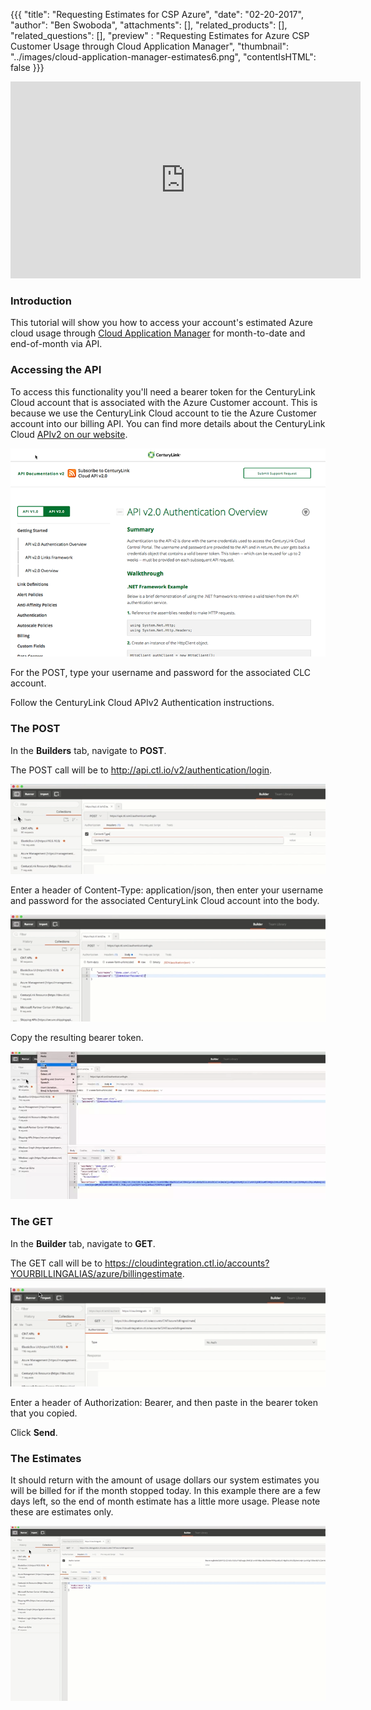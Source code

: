 {{{
  "title": "Requesting Estimates for CSP Azure",
  "date": "02-20-2017",
  "author": "Ben Swoboda",
  "attachments": [],
  "related_products": [],
  "related_questions": [],
  "preview" : "Requesting Estimates for Azure CSP Customer Usage through Cloud Application Manager",
  "thumbnail": "../images/cloud-application-manager-estimates6.png",
  "contentIsHTML": false
}}}

<iframe width="560" height="315" src="https://player.vimeo.com/video/204245303" frameborder="0" allowfullscreen></iframe>

### Introduction

This tutorial will show you how to access your account's estimated Azure cloud usage through [Cloud Application Manager](https://www.ctl.io/cloud-application-manager) for month-to-date and end-of-month via API.

### Accessing the API

To access this functionality you'll need a bearer token for the CenturyLink Cloud account that is associated with the Azure Customer account. This is because we use the CenturyLink Cloud account to tie the Azure Customer account into our billing API. You can find more details about the CenturyLink Cloud [APIv2 on our website](https://www.ctl.io/api-docs/v2/#billing).

![CenturyLink Cloud APIs](../images/cloud-application-manager-estimates1.png)

For the POST, type your username and password for the associated CLC account.

Follow the CenturyLink Cloud APIv2 Authentication instructions.

### The POST

In the **Builders** tab, navigate to **POST**.

The POST call will be to http://api.ctl.io/v2/authentication/login.

![CenturyLink Cloud APIs](../images/cloud-application-manager-estimates2.png)

Enter a header of Content-Type: application/json, then enter your username and password for the associated CenturyLink Cloud account into the body.

![Enter Username and Password](../images/cloud-application-manager-estimates4.png)

Copy the resulting bearer token.

![Copy the Bearer Token](../images/cloud-application-manager-estimates3.png)

### The GET

In the **Builder** tab, navigate to **GET**.

The GET call will be to https://cloudintegration.ctl.io/accounts?YOURBILLINGALIAS/azure/billingestimate.

![The GET Call](../images/cloud-application-manager-estimates5.png)

Enter a header of Authorization: Bearer, and then paste in the bearer token that you copied.

Click **Send**.

### The Estimates

It should return with the amount of usage dollars our system estimates you will be billed for if the month stopped today. In this example there are a few days left, so the end of month estimate has a little more usage. Please note these are estimates only.

![Estimates Displayed](../images/cloud-application-manager-estimates6.png)
